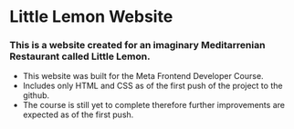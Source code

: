# Little Lemon Website
### This is a website created for an **imaginary** Meditarrenian Restaurant called Little Lemon.
- This website was built for the Meta Frontend Developer Course.
- Includes only HTML and CSS as of the first push of the project to the github.
- The course is still yet to complete therefore further improvements are expected as of the first push.